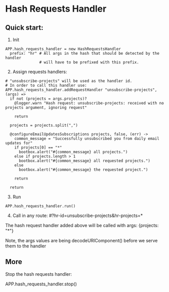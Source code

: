 # Hash Requests Handler

## Quick start:

1. Init

```
APP.hash_requests_handler = new HashRequestsHandler
  prefix: "hr" # All args in the hash that should be detected by the handler
               # will have to be prefixed with this prefix.
```

2. Assign requests handlers:

```
# "unsubscribe-projects" will be used as the handler id.
# In order to call this handler use: 
APP.hash_requests_handler.addRequestHandler "unsubscribe-projects", (args) =>
  if not (projects = args.projects)?
    @logger.warn "Hash request: unsubscribe-projects: received with no projects argument, ignoring request"

    return

  projects = projects.split(",")

  @configureEmailUpdatesSubscriptions projects, false, (err) ->
    common_message = "Successfully unsubscribed you from daily email updates for"
    if projects[0] == "*"
      bootbox.alert("#{common_message} all projects.")
    else if projects.length > 1 
      bootbox.alert("#{common_message} all requested projects.")
    else
      bootbox.alert("#{common_message} the requested project.")

    return

  return
```

3. Run

```
APP.hash_requests_handler.run()
```

4. Call in any route: #?hr-id=unsubscribe-projects&hr-projects=*

The hash request handler added above will be called with args: {projects: "*"}

Note, the args values are being decodeURIComponent() before we serve them
to the handler

## More

Stop the hash requests handler:

APP.hash_requests_handler.stop()